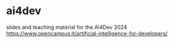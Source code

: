 # ai4dev
slides and teaching material for the AI4Dev 2024 https://www.opencampus.it/artificial-intelligence-for-developers/
